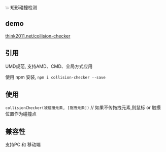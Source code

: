 💥 矩形碰撞检测

## demo
[think2011.net/collision-checker](http://think2011.net/collision-checker)

## 引用
UMD规范, 支持AMD、CMD、全局方式应用

使用 npm 安装, `npm i collision-checker --save`

## 使用
`collisionChecker(被碰撞元素, [拖拽元素])`  // 如果不传拖拽元素,则鼠标 or 触摸位置作为碰撞点

## 兼容性
支持PC 和 移动端